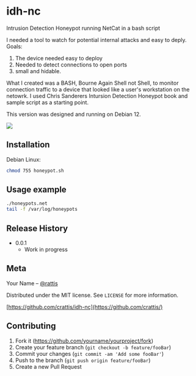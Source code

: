 # idh-nc
Intrusion Detection Honeypot running NetCat in a bash script

I needed a tool to watch for potential internal attacks and easy to deply. Goals:
1. The device needed easy to deploy
2. Needed to detect connections to open ports
3. small and hidable.

What I created was a BASH, Bourne Again Shell not Shell, to monitor connection traffic to a device that looked like a user's workstation on the netowrk.
I used Chris Sanderers Intursion Detection Honeypot book and sample script as a starting point.

This version was designed and running on Debian 12.

![](header.png)

## Installation

Debian Linux:

```sh
chmod 755 honeypot.sh
```

## Usage example

```sh
./honeypots.net
tail -f /var/log/honeypots
```


## Release History
* 0.0.1
    * Work in progress

## Meta

Your Name – [@rattis](https://twitter.com/rattis) 

Distributed under the MIT license. See ``LICENSE`` for more information.

[https://github.com/crattis/idh-nc](https://github.com/crattis/)

## Contributing

1. Fork it (<https://github.com/yourname/yourproject/fork>)
2. Create your feature branch (`git checkout -b feature/fooBar`)
3. Commit your changes (`git commit -am 'Add some fooBar'`)
4. Push to the branch (`git push origin feature/fooBar`)
5. Create a new Pull Request

<!-- Markdown link & img dfn's -->
[npm-image]: https://img.shields.io/npm/v/datadog-metrics.svg?style=flat-square
[npm-url]: https://npmjs.org/package/datadog-metrics
[npm-downloads]: https://img.shields.io/npm/dm/datadog-metrics.svg?style=flat-square
[travis-image]: https://img.shields.io/travis/dbader/node-datadog-metrics/master.svg?style=flat-square
[travis-url]: https://travis-ci.org/dbader/node-datadog-metrics
[wiki]: https://github.com/yourname/yourproject/wiki
